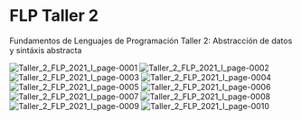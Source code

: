 # FLP Taller 2
Fundamentos de Lenguajes de Programación
Taller 2: Abstracción de datos y sintáxis abstracta

![Taller_2_FLP_2021_I_page-0001](https://user-images.githubusercontent.com/53450179/135746481-243f3498-bda6-4b41-b1f2-989e2c9ae1c7.jpg)
![Taller_2_FLP_2021_I_page-0002](https://user-images.githubusercontent.com/53450179/135746488-0a480dca-4bb9-4b9f-ab77-941ef18bbc63.jpg)
![Taller_2_FLP_2021_I_page-0003](https://user-images.githubusercontent.com/53450179/135746492-2a62d583-e6c8-4d2e-8ca5-39438bc6645f.jpg)
![Taller_2_FLP_2021_I_page-0004](https://user-images.githubusercontent.com/53450179/135746496-ab398cc4-4165-47ba-804f-cc0e416e6994.jpg)
![Taller_2_FLP_2021_I_page-0005](https://user-images.githubusercontent.com/53450179/135746498-a6e36eac-a028-47ff-96bc-2acfeafc4bc2.jpg)
![Taller_2_FLP_2021_I_page-0006](https://user-images.githubusercontent.com/53450179/135746501-2f9bbc84-5002-4a51-9e61-4886be8a165d.jpg)
![Taller_2_FLP_2021_I_page-0007](https://user-images.githubusercontent.com/53450179/135746504-c2c300d2-c353-468b-8362-1562e7c5ecc1.jpg)
![Taller_2_FLP_2021_I_page-0008](https://user-images.githubusercontent.com/53450179/135746505-0638abcf-9511-4888-a619-c4bb5669545c.jpg)
![Taller_2_FLP_2021_I_page-0009](https://user-images.githubusercontent.com/53450179/135746506-f56a78f9-775c-4fde-a252-ca74e3fd07f3.jpg)
![Taller_2_FLP_2021_I_page-0010](https://user-images.githubusercontent.com/53450179/135746508-ad686f20-fc46-42ec-bc8d-8c7e4e0e3f00.jpg)
